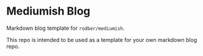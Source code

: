 # Mediumish Blog

Markdown blog template for `rodber/mediumish`.

This repo is intended to be used as a template for your own markdown blog repo.
